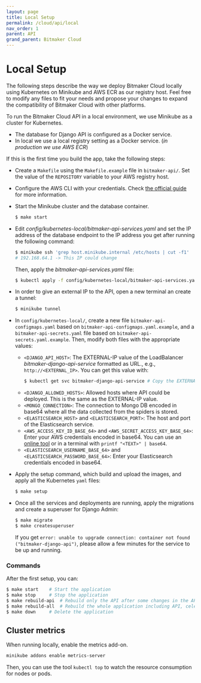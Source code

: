 ```yaml
---
layout: page
title: Local Setup
permalink: /cloud/api/local
nav_order: 1
parent: API
grand_parent: Bitmaker Cloud
---
```


# Local Setup
The following steps describe the way we deploy Bitmaker Cloud locally using Kubernetes
on Minikube and AWS ECR as our registry host. Feel free to modify any files
to fit your needs and propose your changes to expand the compatibility of Bitmaker Cloud
with other platforms.

To run the Bitmaker Cloud API in a local environment, we use Minikube as a cluster for Kubernetes. 
- The database for Django API is configured as a Docker service.
- In local we use a local registry setting as a Docker service. (*in production we use AWS ECR*)

If this is the first time you build the app, take the following steps:

- Create a `Makefile` using the `Makefile.example` file in `bitmaker-api/`. Set the value of
  the `REPOSITORY` variable to your AWS registry host.

- Configure the AWS CLI with your credentials. Check [the official guide](https://docs.aws.amazon.com/cli/latest/userguide/cli-configure-quickstart.html) for more information.

- Start the Minikube cluster and the database container.
  ```bash
  $ make start
  ```

- Edit _config/kubernetes-local/bitmaker-api-services.yaml_ and set the IP address of the database endpoint to the IP address you get after running the following command:
  ```bash
  $ minikube ssh 'grep host.minikube.internal /etc/hosts | cut -f1'
  # 192.168.64.1 -> This IP could change
  ```
  Then, apply the _bitmaker-api-services.yaml_ file:
  ```bash
  $ kubectl apply -f config/kubernetes-local/bitmaker-api-services.yaml
  ```
  
- In order to give an external IP to the API, open a new terminal an create a tunnel:
  ```bash
  $ minikube tunnel
  ```

- In `config/kubernetes-local/`, create a new file `bitmaker-api-configmaps.yaml` based on `bitmaker-api-configmaps.yaml.example`,
  and a `bitmaker-api-secrets.yaml` file based on `bitmaker-api-secrets.yaml.example`.
  Then, modify both files with the appropriate values:
  - `<DJANGO_API_HOST>`: The EXTERNAL-IP value of the LoadBalancer _bitmaker-django-api-service_ formatted as URL., e.g., `http://<EXTERNAL_IP>`. You can get this value with:
	```bash
	$ kubectl get svc bitmaker-django-api-service # Copy the EXTERNAL-IP
	```
  - `<DJANGO_ALLOWED_HOSTS>`: Allowed hosts where API could be deployed. This is the same as the EXTERNAL-IP value.
  - `<MONGO_CONNECTION>`: The connection to Mongo DB encoded in base64 where all the data collected from the spiders is stored.
  - `<ELASTICSEARCH_HOST>` and `<ELASTICSEARCH_PORT>`: The host and port of the Elasticsearch service.
  - `<AWS_ACCESS_KEY_ID_BASE_64>` and `<AWS_SECRET_ACCESS_KEY_BASE_64>`: Enter your AWS credentials encoded in base64.
            You can use an [online tool](https://www.base64encode.org/) or in a terminal with `printf "<TEXT>" | base64`.
  - `<ELASTICSEARCH_USERNAME_BASE_64>` and `<ELASTICSEARCH_PASSWORD_BASE_64>`: Enter your Elasticsearch credentials encoded in base64.

- Apply the setup command, which build and upload the images, and apply all the Kubernetes `yaml` files:
  ```bash
  $ make setup
  ```

- Once all the services and deployments are running, apply the migrations and create a superuser for Django Admin:
  ```bash
  $ make migrate
  $ make createsuperuser
  ```
  If you get `error: unable to upgrade connection: container not found ("bitmaker-django-api")`, please allow a few minutes
  for the service to be up and running.

<h3> Commands </h3>

After the first setup, you can:
```bash
$ make start    # Start the application
$ make stop     # Stop the application
$ make rebuild-api  # Rebuild only the API after some changes in the API
$ make rebuild-all  # Rebuild the whole application including API, celery beat & worker, and redis
$ make down     # Delete the application
```

## Cluster metrics

When running locally, enable the metrics add-on.
```bash
minikube addons enable metrics-server
```

Then, you can use the tool `kubectl top` to watch the resource consumption for nodes or pods.
